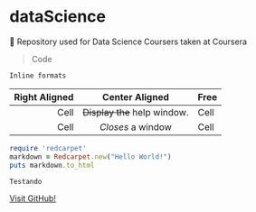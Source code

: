 dataScience 
===========

:sunflower: Repository used for Data Science Coursers taken at Coursera

> Code

`Inline formats`

Right Aligned  | Center Aligned                   | Free
-------------: | :-------------:                  | ----
Cell           | ~~Display the~~ help window.     | Cell
Cell           | _Closes_ a window                | Cell
  
```ruby
require 'redcarpet'
markdown = Redcarpet.new("Hello World!")
puts markdown.to_html
```

```
Testando
```


[Visit GitHub!](www.github.com)

